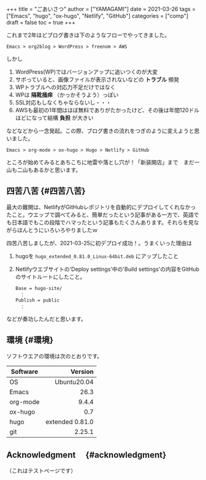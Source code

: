 +++
title = "ごあいさつ"
author = ["YAMAGAMI"]
date = 2021-03-26
tags = ["Emacs", "hugo", "ox-hugo", "Netlify", "GitHub"]
categories = ["comp"]
draft = false
toc = true
+++

これまで2年ほどブログ書きは下のようなフローでやってきました。

```text
Emacs > org2blog > WordPress > freenom > AWS
```

しかし

1.  WordPress(WP)ではバージョンアップに追いつくのが大変
2.  サボっていると、画像ファイルが表示されないなどの **トラブル** 頻発
3.  WPトラブルへの対応力不足だけではなく
4.  WPは **隔靴掻痒** （かっかそうよう）っぽい
5.  SSL対応もしなくちゃならないし・・・
6.  AWSも最初の1年間はほぼ無料でありがたかったけど、その後は年間120ドルほどになって結構 **負担** が大きい

などなどから一念発起。この際、ブログ書きの流れをつぎのように変えようと思いました。

```text
Emacs > org-mode > ox-hugo > Hugo > Netlify > GitHub
```

ところが始めてみるとあちこちに地雷や落とし穴が！「新装開店」まで　まだ一山も二山もあるかと思います。


## 四苦八苦 {#四苦八苦}

最大の難関は、NetlifyがGitHubレポジトリを自動的にデプロイしてくれなかったこと。ウエッブで調べてみると、簡単だったという記事がある一方で、英語でも日本語でもこの段階でハマったという記事もたくさんあります。それらを見ながらほんとうにいろいろやりましたｗ

四苦八苦しましたが、2021-03-25に初デプロイ成功！。うまくいった理由は

1.  hugoを `hugo_extended_0.81.0_Linux-64bit.deb` にアップしたこと
2.  Netlifyウエブサイトの'Deploy settings'中の'Build settings'の内容をGitHubのサイトルートにしたこと。

    ```text
    Base = hugo-site/
    　：
    Publish = public
    　：
    ```

などが奏功したんだと思います。


## 環境 {#環境}

ソフトウエアの環境は次のとおりです。

| Software | Version         |
|----------|----------------:|
| OS       | Ubuntu20.04     |
| Emacs    | 26.3            |
| org-mode | 9.4.4           |
| ox-hugo  | 0.7             |
| hugo     | extended 0.81.0 |
| git      | 2.25.1          |


## Acknowledgment　 {#acknowledgment}

（これはテストページです）